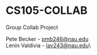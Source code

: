 # CS105-COLLAB
Group Collab Project

Pete Becker - pmb246@nau.edu\
Lenin Valdivia - lav243@nau.edu\

